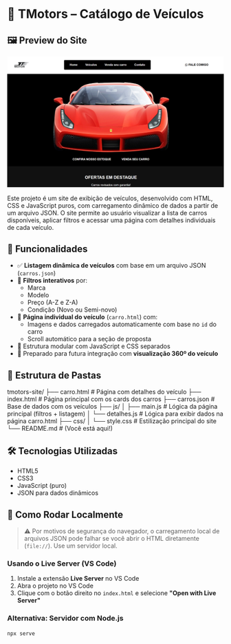 # 🚗 TMotors – Catálogo de Veículos

## 🖼️ Preview do Site

![Preview do site](./imagens/screenshot.png)


Este projeto é um site de exibição de veículos, desenvolvido com HTML, CSS e JavaScript puros, com carregamento dinâmico de dados a partir de um arquivo JSON. O site permite ao usuário visualizar a lista de carros disponíveis, aplicar filtros e acessar uma página com detalhes individuais de cada veículo.

## 🌟 Funcionalidades

- ✅ **Listagem dinâmica de veículos** com base em um arquivo JSON (`carros.json`)
- 🔎 **Filtros interativos** por:
  - Marca
  - Modelo
  - Preço (A-Z e Z-A)
  - Condição (Novo ou Semi-novo)
- 📄 **Página individual do veículo** (`carro.html`) com:
  - Imagens e dados carregados automaticamente com base no `id` do carro
  - Scroll automático para a seção de proposta
- 📁 Estrutura modular com JavaScript e CSS separados
- 🧩 Preparado para futura integração com **visualização 360º do veículo**

## 📁 Estrutura de Pastas

tmotors-site/
├── carro.html # Página com detalhes do veículo
├── index.html # Página principal com os cards dos carros
├── carros.json # Base de dados com os veículos
├── js/
│ ├── main.js # Lógica da página principal (filtros + listagem)
│ └── detalhes.js # Lógica para exibir dados na página carro.html
├── css/
│ └── style.css # Estilização principal do site
└── README.md # (Você está aqui!)


## 🛠 Tecnologias Utilizadas

- HTML5
- CSS3
- JavaScript (puro)
- JSON para dados dinâmicos

## 🚀 Como Rodar Localmente

> ⚠ Por motivos de segurança do navegador, o carregamento local de arquivos JSON pode falhar se você abrir o HTML diretamente (`file://`). Use um servidor local.

### Usando o Live Server (VS Code)

1. Instale a extensão **Live Server** no VS Code
2. Abra o projeto no VS Code
3. Clique com o botão direito no `index.html` e selecione **"Open with Live Server"**

### Alternativa: Servidor com Node.js

```bash
npx serve
